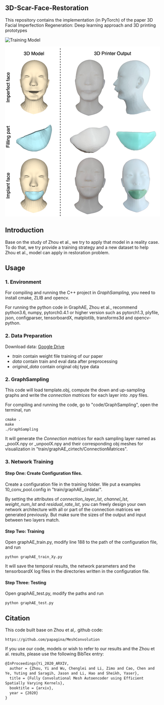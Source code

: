 ## 3D-Scar-Face-Restoration
This repository contains the implementation (in PyTorch) of the paper
3D Facial Imperfection Regeneration: Deep learning approach and 3D printing prototypes

![Training Model](img/img_1.png)

![3D Printing Output](img/img_2.png)

## Introduction
Base on the study of Zhou et al., we try to apply that model in a reality case. To do that, we try provide a training strategy and a new dataset to help Zhou et al., model can apply in restoration problem.

## Usage
### 1. Environment
For compiling and running the C++ project in *GraphSampling*, you need to install cmake, ZLIB and opencv.

For running the python code in GraphAE, Zhou et al., recommend python3.6, numpy, pytorch0.4.1 or higher version such as pytorch1.3, plyfile, json, configparser, tensorboardX, matplotlib, transforms3d and opencv-python.

### 2. Data Preparation
Download data:
[Google Drive](https://drive.google.com/drive/folders/1IMmmzMVcdPApgFzSrTjanyH-jgRsTSB-?usp=share_link)

- <em>train</em> contain weight file training of our paper
- <em>data</em> contain train and eval data after preprocessing
- <em>original_data</em> contain original obj type data


### 2. GraphSampling
This code will load template.obj, compute the down and up-sampling graphs and write the *connection matrices* for each layer into .npy files.

For compiling and running the code, go to "code/GraphSampling", open the terminal, run
```
cmake .
make
./GraphSampling
```

It will generate the *Connection matrices* for each sampling layer named as _poolX.npy or _unpoolX.npy and their corresponding obj meshes for visualization in "train/graphAE_cirtech/ConnectionMatrices".

### 3. Network Training
#### Step One: Create Configuration files.
Create a configuration file in the training folder. We put a examples 10_conv_pool.config in "train/graphAE_cirdata/".

By setting the attributes of *connection_layer_lst*, *channel_lst*, *weight_num_lst* and *residual_rate_lst*, you can freely design your own network architecture with all or part of the connection matrices we generated previously. But make sure the sizes of the output and input between two layers match.

#### Step Two: Training
Open graphAE_train.py, modify line 188 to the path of the configuration file, and run
```
python graphAE_train_Xy.py
```

It will save the temporal results, the network parameters and the tensorboardX log files in the directories written in the configuration file.

#### Step Three: Testing
Open graphAE_test.py, modify the paths and run
```
python graphAE_test.py
```

## Citation

This code built base on Zhou et al,. github code:
```
https://github.com/papagina/MeshConvolution
```

If you use our code, models or wish to refer to our results and the Zhou et al. results, please use the following BibTex entry:
```
@InProceedings{Yi_2020_ARXIV,
  author = {Zhou, Yi and Wu, Chenglei and Li, Zimo and Cao, Chen and Ye, Yuting and Saragih, Jason and Li, Hao and Sheikh, Yaser},
  title = {Fully Convolutional Mesh Autoencoder using Efficient Spatially Varying Kernels},
  booktitle = {arxiv},  
  year = {2020}
}
```
